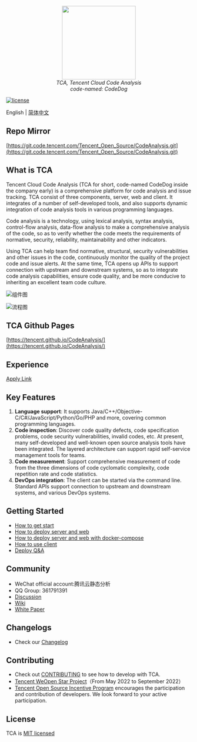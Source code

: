 <p align="center">
    <img src='https://tencent.github.io/CodeAnalysis/media/Logo.svg' width="200"/>
    <br />
    <em>TCA, Tencent Cloud Code Analysis</em>
    <br />
    <em>code-named: CodeDog</em>
</p>

[![license](https://img.shields.io/badge/License-MIT-brightgreen.svg?style=flat)](LICENSE)

English | [简体中文](README_ZH.md)

## Repo Mirror

[https://git.code.tencent.com/Tencent_Open_Source/CodeAnalysis.git](https://git.code.tencent.com/Tencent_Open_Source/CodeAnalysis.git)

## What is TCA

Tencent Cloud Code Analysis (TCA for short, code-named CodeDog inside the company early) is a comprehensive platform for code analysis and issue tracking. TCA consist of three components, server, web and client. It integrates of a number of self-developed tools, and also supports dynamic integration of code analysis tools in various programming languages.

Code analysis is a technology, using lexical analysis, syntax analysis, control-flow analysis, data-flow analysis to make a comprehensive analysis of the code, so as to verify whether the code meets the requirements of normative, security, reliability, maintainability and other indicators.

Using TCA can help team find normative, structural, security vulnerabilities and other issues in the code, continuously monitor the quality of the project code and issue alerts. At the same time, TCA opens up APIs to support connection with upstream and downstream systems, so as to integrate code analysis capabilities, ensure code quality, and be more conducive to inheriting an excellent team code culture.

![组件图](https://tencent.github.io/CodeAnalysis/media/Components.png)

![流程图](https://tencent.github.io/CodeAnalysis/media/Flow.png)

## TCA Github Pages

[https://tencent.github.io/CodeAnalysis/](https://tencent.github.io/CodeAnalysis/)

## Experience

[Apply Link](http://tca.tencent.com)

## Key Features

1. **Language support**: It supports Java/C++/Objective-C/C#/JavaScript/Python/Go/PHP and more, covering common programming languages.  
2. **Code inspection**: Discover code quality defects, code specification problems, code security vulnerabilities, invalid codes, etc. At present, many self-developed and well-known open source analysis tools have been integrated. The layered architecture can support rapid self-service management tools for teams.
3. **Code measurement**: Support comprehensive measurement of code from the three dimensions of code cyclomatic complexity, code repetition rate and code statistics.
4. **DevOps integration**: The client can be started via the command line. Standard APIs support connection to upstream and downstream systems, and various DevOps systems.

## Getting Started

- [How to get start](https://tencent.github.io/CodeAnalysis/)
- [How to deploy server and web](https://tencent.github.io/CodeAnalysis/zh/quickStarted/deploySever.html#通过源代码)
- [How to deploy server and web with docker-compose](https://tencent.github.io/CodeAnalysis/zh/quickStarted/deploySever.html#通过docker-compose)
- [How to use client](https://tencent.github.io/CodeAnalysis/zh/quickStarted/deployClient.html)
- [Deploy Q&A](https://tencent.github.io/CodeAnalysis/zh/quickStarted/FAQ.html)

## Community

- WeChat official account:腾讯云静态分析
- QQ Group: 361791391
- [Discussion](https://github.com/Tencent/CodeAnalysis/discussions)
- [Wiki](https://github.com/Tencent/CodeAnalysis/wiki)
- [White Paper](腾讯云代码分析白皮书.pdf)

## Changelogs

- Check our [Changelog](CHANGELOG.md)

## Contributing

- Check out [CONTRIBUTING](CONTRIBUTING.md) to see how to develop with TCA.
- [Tencent WeOpen Star Project](https://github.com/weopenprojects/WeOpen-Star/issues/19#issue-1228583868)（From May 2022 to September 2022）
- [Tencent Open Source Incentive Program](https://opensource.tencent.com/contribution) encourages the participation and contribution of developers. We look forward to your active participation.

## License

TCA is [MIT licensed](LICENSE)
